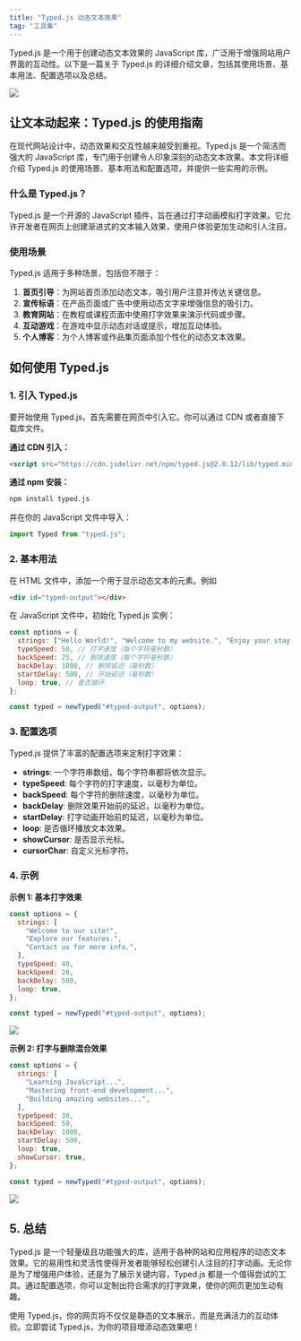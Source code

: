 ```yaml
---
title: "Typed.js 动态文本效果"
tag: "工具集"
---
```


Typed.js 是一个用于创建动态文本效果的 JavaScript 库，广泛用于增强网站用户界面的互动性。以下是一篇关于 Typed.js 的详细介绍文章，包括其使用场景、基本用法、配置选项以及总结。

<img src="../imgs/95/13.webp" />

## 让文本动起来：Typed.js 的使用指南

在现代网站设计中，动态效果和交互性越来越受到重视。Typed.js 是一个简洁而强大的 JavaScript 库，专门用于创建令人印象深刻的动态文本效果。本文将详细介绍 Typed.js 的使用场景、基本用法和配置选项，并提供一些实用的示例。

### 什么是 Typed.js？

Typed.js 是一个开源的 JavaScript 插件，旨在通过打字动画模拟打字效果。它允许开发者在网页上创建渐进式的文本输入效果，使用户体验更加生动和引人注目。

### 使用场景

Typed.js 适用于多种场景，包括但不限于：

1. **首页引导**：为网站首页添加动态文本，吸引用户注意并传达关键信息。
2. **宣传标语**：在产品页面或广告中使用动态文字来增强信息的吸引力。
3. **教育网站**：在教程或课程页面中使用打字效果来演示代码或步骤。
4. **互动游戏**：在游戏中显示动态对话或提示，增加互动体验。
5. **个人博客**：为个人博客或作品集页面添加个性化的动态文本效果。

## 如何使用 Typed.js

### 1. 引入 Typed.js

要开始使用 Typed.js，首先需要在网页中引入它。你可以通过 CDN 或者直接下载库文件。

**通过 CDN 引入：**

```html
<script src="https://cdn.jsdelivr.net/npm/typed.js@2.0.12/lib/typed.min.js"></script>
```

**通过 npm 安装：**

```sh
npm install typed.js
```

并在你的 JavaScript 文件中导入：

```js
import Typed from "typed.js";
```

### 2\. 基本用法

在 HTML 文件中，添加一个用于显示动态文本的元素。例如

```html
<div id="typed-output"></div>
```

在 JavaScript 文件中，初始化 Typed.js 实例：

```js
const options = {
  strings: ["Hello World!", "Welcome to my website.", "Enjoy your stay!"],
  typeSpeed: 50, // 打字速度（每个字符毫秒数）
  backSpeed: 25, // 删除速度（每个字符毫秒数）
  backDelay: 1000, // 删除延迟（毫秒数）
  startDelay: 500, // 开始延迟（毫秒数）
  loop: true, // 是否循环
};

const typed = newTyped("#typed-output", options);
```

### 3\. 配置选项

Typed.js 提供了丰富的配置选项来定制打字效果：

- **strings**: 一个字符串数组，每个字符串都将依次显示。
- **typeSpeed**: 每个字符的打字速度，以毫秒为单位。
- **backSpeed**: 每个字符的删除速度，以毫秒为单位。
- **backDelay**: 删除效果开始前的延迟，以毫秒为单位。
- **startDelay**: 打字动画开始前的延迟，以毫秒为单位。
- **loop**: 是否循环播放文本效果。
- **showCursor**: 是否显示光标。
- **cursorChar**: 自定义光标字符。

### 4\. 示例

**示例 1: 基本打字效果**

```js
const options = {
  strings: [
    "Welcome to our site!",
    "Explore our features.",
    "Contact us for more info.",
  ],
  typeSpeed: 40,
  backSpeed: 20,
  backDelay: 500,
  loop: true,
};

const typed = newTyped("#typed-output", options);
```

<img src="../imgs/95/13.gif" />

**示例 2: 打字与删除混合效果**

```js
const options = {
  strings: [
    "Learning JavaScript...",
    "Mastering front-end development...",
    "Building amazing websites...",
  ],
  typeSpeed: 30,
  backSpeed: 50,
  backDelay: 1000,
  startDelay: 500,
  loop: true,
  showCursor: true,
};

const typed = newTyped("#typed-output", options);
```

<img src="../imgs/95/14.gif" />

## 5\. 总结

Typed.js 是一个轻量级且功能强大的库，适用于各种网站和应用程序的动态文本效果。它的易用性和灵活性使得开发者能够轻松创建引人注目的打字动画。无论你是为了增强用户体验，还是为了展示关键内容，Typed.js 都是一个值得尝试的工具。通过配置选项，你可以定制出符合需求的打字效果，使你的网页更加生动有趣。

使用 Typed.js，你的网页将不仅仅是静态的文本展示，而是充满活力的互动体验。立即尝试 Typed.js，为你的项目增添动态效果吧！
